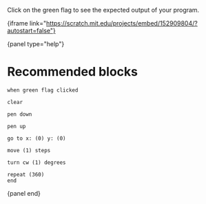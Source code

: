 Click on the green flag to see the expected output of your program.

{iframe link="https://scratch.mit.edu/projects/embed/152909804/?autostart=false"}

{panel type="help"}

# Recommended blocks

```scratch:split:random
when green flag clicked
```

```scratch:split:random
clear

pen down

pen up
```

```scratch:split:random
go to x: (0) y: (0)

move (1) steps

turn cw (1) degrees
```

```scratch:split:random
repeat (360)
end
```

{panel end}
